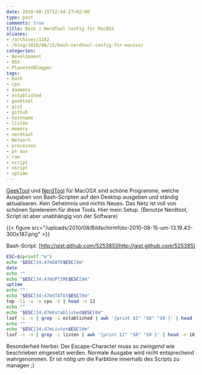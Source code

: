 ```yaml
---
date: 2010-08-15T12:44:27+02:00
type: post
comments: true
title: Bash | NerdTool Config for MacOSX
aliases:
- /archives/1182
- /blog/2010/08/15/bash-nerdtool-config-for-macosx/
categories:
- Development
- OSX
- PlanetenBlogger
tags:
- bash
- cpu
- daemons
- established
- geektool
- gist
- github
- hostname
- listen
- memory
- nerdtool
- Network
- processes
- ps aux
- ram
- script
- skript
- uptime
---
```


[GeekTool](http://projects.tynsoe.org/en/geektool/) und
[NerdTool](http://www.macupdate.com/info.php/id/31909/nerdtool) für MacOSX
sind schöne Programme, welche Ausgaben von Bash-Scripten auf den Desktop
ausgeben und ständig aktualiseren. Kein Geheimnis und nichts Neues.  Das
Netz ist voll von schönen Spielereien für diese Tools. Hier mein Setup.
(Benutze Nerdtool, Script ist aber unabhängig von der Software)

{{< figure src="/uploads/2010/08/Bildschirmfoto-2010-08-15-um-13.19.43-300x187.png" >}}

Bash-Script: [http://gist.github.com/525385](http://gist.github.com/525385)


``` bash
ESC=$(printf "e")
echo "$ESC[34;47mDATE$ESC[0m"
date
echo ""
echo "$ESC[34;47mUPTIME$ESC[0m"
uptime
echo ""
echo "$ESC[34;47mSTATUS$ESC[0m"
top -l1 -u -o cpu -S | head -n 12
echo ""
echo "$ESC[34;47mEstablished$ESC[0m"
lsof -i -n | grep -i established | awk '{print $1" "$8" "$9 }' | head -n 18
echo ""
echo "$ESC[34;47mListen$ESC[0m"
lsof -i -n | grep -i listen | awk '{print $1" "$8" "$9 }' | head -n 18
```

Besonderheit hierbei: Der Escape-Character muss so _zwingend_ wie
beschrieben eingesetzt werden. Normale Ausgabe wird nicht entsprechend
wahrgenommen. Er ist nötig um die Farbtöne innerhalb des Scripts zu managen
;)

